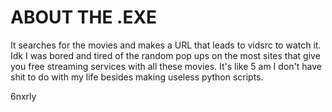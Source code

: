 # ABOUT THE .EXE
 It searches for the movies and makes a URL that leads to vidsrc to watch it. Idk I was bored and tired of the random pop ups on the  most sites that give you free streaming services with all these movies. It's like 5 am I don't have shit to do with my life besides making useless python scripts.



6nxrly
